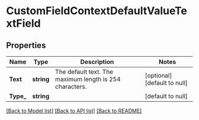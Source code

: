 # CustomFieldContextDefaultValueTextField

## Properties
Name | Type | Description | Notes
------------ | ------------- | ------------- | -------------
**Text** | **string** | The default text. The maximum length is 254 characters. | [optional] [default to null]
**Type_** | **string** |  | [default to null]

[[Back to Model list]](../README.md#documentation-for-models) [[Back to API list]](../README.md#documentation-for-api-endpoints) [[Back to README]](../README.md)


